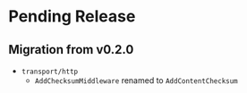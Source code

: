 # Pending Release

## Migration from v0.2.0
* `transport/http`
  * `AddChecksumMiddleware` renamed to `AddContentChecksum`
